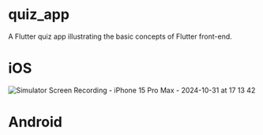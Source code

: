 # quiz_app

A Flutter quiz app illustrating the basic concepts of Flutter front-end.

# iOS

![Simulator Screen Recording - iPhone 15 Pro Max - 2024-10-31 at 17 13 42](https://github.com/user-attachments/assets/4188a5a3-fbcc-4af1-a563-ea2f55514dd2)

# Android

